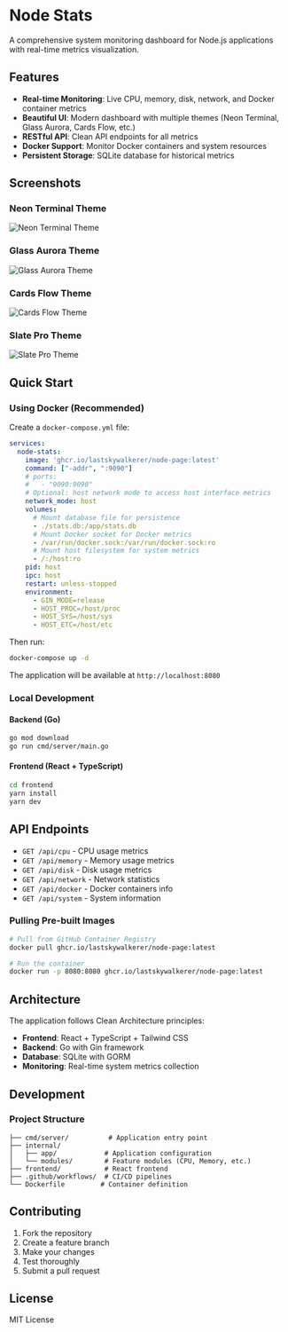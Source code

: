 # Node Stats

A comprehensive system monitoring dashboard for Node.js applications with real-time metrics visualization.

## Features

- **Real-time Monitoring**: Live CPU, memory, disk, network, and Docker container metrics
- **Beautiful UI**: Modern dashboard with multiple themes (Neon Terminal, Glass Aurora, Cards Flow, etc.)
- **RESTful API**: Clean API endpoints for all metrics
- **Docker Support**: Monitor Docker containers and system resources
- **Persistent Storage**: SQLite database for historical metrics

## Screenshots

### Neon Terminal Theme

![Neon Terminal Theme](assets/neon-terminal.png)

### Glass Aurora Theme

![Glass Aurora Theme](assets/glass-aurora.png)

### Cards Flow Theme

![Cards Flow Theme](assets/cards-flow.png)

### Slate Pro Theme

![Slate Pro Theme](assets/slate-pro.png)

## Quick Start

### Using Docker (Recommended)

Create a `docker-compose.yml` file:

```yaml
services:
  node-stats:
    image: 'ghcr.io/lastskywalkerer/node-page:latest'
    command: ["-addr", ":9090"]
    # ports:
    #   - "9090:9090"
    # Optional: host network mode to access host interface metrics
    network_mode: host
    volumes:
      # Mount database file for persistence
      - ./stats.db:/app/stats.db
      # Mount Docker socket for Docker metrics
      - /var/run/docker.sock:/var/run/docker.sock:ro
      # Mount host filesystem for system metrics
      - /:/host:ro
    pid: host
    ipc: host
    restart: unless-stopped
    environment:
      - GIN_MODE=release
      - HOST_PROC=/host/proc
      - HOST_SYS=/host/sys
      - HOST_ETC=/host/etc
```

Then run:

```bash
docker-compose up -d
```

The application will be available at `http://localhost:8080`

### Local Development

#### Backend (Go)

```bash
go mod download
go run cmd/server/main.go
```

#### Frontend (React + TypeScript)

```bash
cd frontend
yarn install
yarn dev
```

## API Endpoints

- `GET /api/cpu` - CPU usage metrics
- `GET /api/memory` - Memory usage metrics
- `GET /api/disk` - Disk usage metrics
- `GET /api/network` - Network statistics
- `GET /api/docker` - Docker containers info
- `GET /api/system` - System information

### Pulling Pre-built Images

```bash
# Pull from GitHub Container Registry
docker pull ghcr.io/lastskywalkerer/node-page:latest

# Run the container
docker run -p 8080:8080 ghcr.io/lastskywalkerer/node-page:latest
```

## Architecture

The application follows Clean Architecture principles:

- **Frontend**: React + TypeScript + Tailwind CSS
- **Backend**: Go with Gin framework
- **Database**: SQLite with GORM
- **Monitoring**: Real-time system metrics collection

## Development

### Project Structure

```
├── cmd/server/          # Application entry point
├── internal/
│   ├── app/            # Application configuration
│   └── modules/        # Feature modules (CPU, Memory, etc.)
├── frontend/           # React frontend
├── .github/workflows/  # CI/CD pipelines
└── Dockerfile         # Container definition
```

## Contributing

1. Fork the repository
2. Create a feature branch
3. Make your changes
4. Test thoroughly
5. Submit a pull request

## License

MIT License

